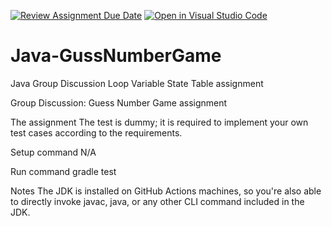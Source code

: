 [![Review Assignment Due Date](https://classroom.github.com/assets/deadline-readme-button-24ddc0f5d75046c5622901739e7c5dd533143b0c8e959d652212380cedb1ea36.svg)](https://classroom.github.com/a/Rog-wl9D)
[![Open in Visual Studio Code](https://classroom.github.com/assets/open-in-vscode-718a45dd9cf7e7f842a935f5ebbe5719a5e09af4491e668f4dbf3b35d5cca122.svg)](https://classroom.github.com/online_ide?assignment_repo_id=13504191&assignment_repo_type=AssignmentRepo)
# Java-GussNumberGame
Java Group Discussion Loop Variable State Table assignment

Group Discussion: Guess Number Game assignment

The assignment The test is dummy; it is required to implement your own test cases according to the requirements.

Setup command N/A

Run command gradle test

Notes The JDK is installed on GitHub Actions machines, so you're also able to directly invoke javac, java, or any other CLI command included in the JDK.
